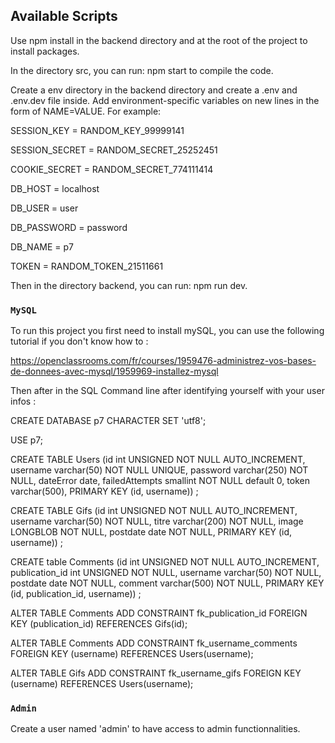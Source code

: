 ## Available Scripts
Use npm install in the backend directory and at the root of the project to install packages.

In the directory src, you can run: npm start to compile the code.

Create a env directory in the backend directory and create a .env and .env.dev file inside.
Add environment-specific variables on new lines in the form of NAME=VALUE. For example:

SESSION_KEY = RANDOM_KEY_99999141

SESSION_SECRET = RANDOM_SECRET_25252451

COOKIE_SECRET = RANDOM_SECRET_774111414

DB_HOST = localhost

DB_USER = user

DB_PASSWORD = password

DB_NAME = p7

TOKEN = RANDOM_TOKEN_21511661

Then in the directory backend, you can run: npm run dev.

### `MySQL`
To run this project you first need to install mySQL, you can use the following tutorial if you don't know how to :

https://openclassrooms.com/fr/courses/1959476-administrez-vos-bases-de-donnees-avec-mysql/1959969-installez-mysql

Then after in the SQL Command line after identifying yourself with your user infos :

CREATE DATABASE p7 CHARACTER SET 'utf8';

USE p7;

CREATE TABLE Users (id int UNSIGNED NOT NULL AUTO_INCREMENT, username varchar(50) NOT NULL UNIQUE, password varchar(250) NOT NULL, dateError date, failedAttempts smallint NOT NULL default 0, token varchar(500), PRIMARY KEY (id, username)) ;


CREATE TABLE Gifs (id int UNSIGNED NOT NULL AUTO_INCREMENT, username varchar(50) NOT NULL, titre varchar(200) NOT NULL, image LONGBLOB NOT NULL, postdate date NOT NULL, PRIMARY KEY (id, username)) ;

CREATE table Comments (id int UNSIGNED NOT NULL AUTO_INCREMENT, publication_id int UNSIGNED NOT NULL, username varchar(50) NOT NULL, postdate date NOT NULL, comment varchar(500) NOT NULL, PRIMARY KEY (id, publication_id, username)) ;

ALTER TABLE Comments ADD CONSTRAINT fk_publication_id FOREIGN KEY (publication_id) REFERENCES Gifs(id);

ALTER TABLE Comments ADD CONSTRAINT fk_username_comments FOREIGN KEY (username) REFERENCES Users(username);

ALTER TABLE Gifs ADD CONSTRAINT fk_username_gifs FOREIGN KEY (username) REFERENCES Users(username);


### `Admin`

Create a user named 'admin' to have access to admin functionnalities.

